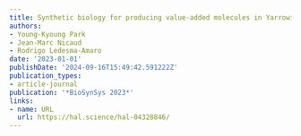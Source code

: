 ```yaml
---
title: Synthetic biology for producing value-added molecules in Yarrowia lipolytica
authors:
- Young-Kyoung Park
- Jean-Marc Nicaud
- Rodrigo Ledesma-Amaro
date: '2023-01-01'
publishDate: '2024-09-16T15:49:42.591222Z'
publication_types:
- article-journal
publication: '*BioSynSys 2023*'
links:
- name: URL
  url: https://hal.science/hal-04328846/
---
```

